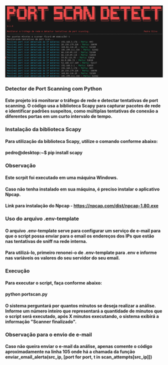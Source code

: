 ![Logo](https://github.com/pedrossjr/portscan-detect/blob/main/my-app/img/portscan.png)

### Detector de Port Scanning com Python

#### Este projeto irá monitorar o tráfego de rede e detectar tentativas de port scanning. O código usa a biblioteca Scapy para capturar pacotes de rede e identificar padrões suspeitos, como múltiplas tentativas de conexão a diferentes portas em um curto intervalo de tempo.

### Instalação da biblioteca Scapy

#### Para utilização da biblioteca Scapy, utilize o comando conforme abaixo:

#### pedro@desktop:~$ pip install scapy

### Observação

#### Este scrpit foi executado em uma máquina Windows. 
#### Caso não tenha instalado em sua máquina, é preciso instalar o aplicativo Npcap.
#### Link para instalação do Npcap - https://npcap.com/dist/npcap-1.80.exe

### Uso do arquivo .env-template

#### O arquivo .env-template serve para configurar um serviço de e-mail para que o script possa enviar para o email os endereços dos IPs que estão nas tentativas de sniff na rede interna.

#### Para utilizá-lo, primeiro renonei-o de .env-template para .env e informe nas variáveis os valores do seu servidor do seu email.

### Execução

#### Para executar o script, faça conforme abaixo:

#### python portscan.py

#### O sistema perguntará por quantos minutos se deseja realizar a análise. Informe um número inteiro que representará a quantidade de minutos que o script será executado, após X minutos executando, o sistema exibirá a informação "Scanner finalizado".

### Observação para o envio de e-mail

#### Caso não queira enviar o e-mail da análise, apenas comente o código aproximadamente na linha 105 onde há a chamada da função enviar_email_alerta(src_ip, [port for port, t in scan_attempts[src_ip]])